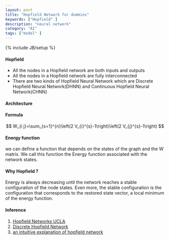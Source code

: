 ```yaml
---
layout: post
title: "Hopfield Network for dummies"
keywords: ["Hopfield" ]
description: "neural network"
category: "AI"
tags: ["model" ]
---
```

{% include JB/setup %}

#### Hopfield
+ All the nodes in a Hopfield network are both inputs and outputs
+ All the nodes in a Hopfield network are fully interconnected
+ There are two kinds of Hopfield Neural Network which are Discrete Hopfield Neural Network(DHNN) and Continuous Hopfield Neural Network(CHNN)


#### Architecture

#### Formula

$$
W_{i j}=\sum_{s=1}^{n}\left(2 V_{i}^{s}-1\right)\left(2 V_{j}^{s}-1\right)
$$

#### Energy function
we can define a function that depends on the states of the graph and the W matrix. We call this function the
Energy function associated with the network states.

#### Why Hopfield ?
Energy is always decreasing until the network reaches a stable configuration of the node states. Even more, the
stable configuration is the configuration that corresponds to the restored state vector, a local minimum of the 
energy function.


#### Inference

1. [Hopfield Networks UCLA](http://web.cs.ucla.edu/~rosen/161/notes/hopfield.html)
2. [Discrete Hopfield Network](http://neupy.com/2015/09/20/discrete_hopfield_network.html)
3. [an intuitive explanation of hopfield network](https://www.quora.com/What-is-an-intuitive-explanation-of-what-a-Hopfield-network-is)

